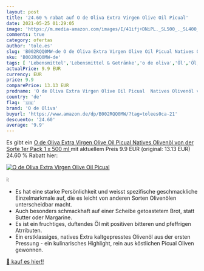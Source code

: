 ```yaml
---
layout: post
title: '24.60 % rabat auf O de Oliva Extra Virgen Olive Oil Picual'
date: 2021-05-25 01:29:05
image: 'https://m.media-amazon.com/images/I/41ifj+DNiPL._SL500_._SL400_.jpg'
comments: true
category: ofertas
author: 'tole.es'
slug: 'B002RQQ0MW-de O de Oliva Extra Virgen Olive Oil Picual Natives Olivenöl...'
sku: 'B002RQQ0MW-de'
tags: [ 'Lebensmittel','Lebensmittel & Getränke','o de oliva','Öl','Öl, Essig & Dressings', ]
actualPrice: 9.9 EUR
currency: EUR
price: 9.9
comparePrice: 13.13 EUR
prodname: 'O de Oliva Extra Virgen Olive Oil Picual  Natives Olivenöl von der Sorte  1er Pack  1 x 500 ml '
country: 'de'
flag: '🇩🇪'
brand: 'O de Oliva'
buyurl: 'https://www.amazon.de/dp/B002RQQ0MW/?tag=tolees0ca-21'
descuento: '24.60'
average: '9.9'
---
```


Es gibt ein [O de Oliva Extra Virgen Olive Oil Picual  Natives Olivenöl von der Sorte  1er Pack  1 x 500 ml ](https://www.amazon.de/dp/B002RQQ0MW/?tag=tolees0ca-21) mit aktuellem Preis 9.9 EUR (original: 13.13 EUR) 24.60 % Rabatt hier:

[![O de Oliva Extra Virgen Olive Oil Picual](https://m.media-amazon.com/images/I/41ifj+DNiPL._SL500_._SL400_.jpg)](https://www.amazon.de/dp/B002RQQ0MW/?tag=tolees0ca-21)

ℹ️:

- Es hat eine starke Persönlichkeit und weisst spezifische geschmackliche Einzelmarkmale auf, die es leicht von anderen Sorten Olivenölen unterscheidbar macht.
- Auch besonders schmackhaft auf einer Scheibe getoastetem Brot, statt Butter oder Margarine.
- Es ist ein fruchtiges, duftendes Öl mit positiven bitteren und pfeffrigen Atrributen.
- Ein erstklassiges, natives Extra kaltgepresstes Olivenöl aus der ersten Pressung - ein kulinarisches Highlight, rein aus köstlichen Picual Oliven gewonnen.

[🛒 kauf es hier!!](https://www.amazon.de/dp/B002RQQ0MW/?tag=tolees0ca-21)
